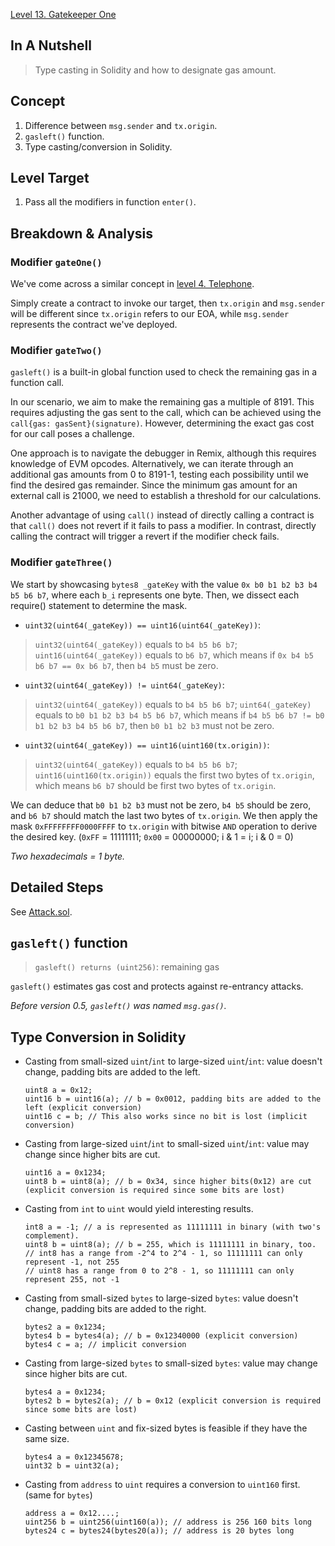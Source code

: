 [Level 13. Gatekeeper One](https://ethernaut.openzeppelin.com/level/0xb5858B8EDE0030e46C0Ac1aaAedea8Fb71EF423C)

## In A Nutshell

> Type casting in Solidity and how to designate gas amount.

## Concept

1. Difference between `msg.sender` and `tx.origin`.
2. `gasleft()` function.
3. Type casting/conversion in Solidity.

## Level Target

1. Pass all the modifiers in function `enter()`.

## Breakdown & Analysis

### Modifier `gateOne()`
We've come across a similar concept in [level 4. Telephone](https://github.com/timou0911/Ethernaut_Writeup/blob/main/04.%20Telephone%20%E2%98%85%E2%98%86%E2%98%86%E2%98%86%E2%98%86/README.md).

Simply create a contract to invoke our target, then `tx.origin` and `msg.sender` will be different since `tx.origin` refers to our EOA, while `msg.sender` represents the contract we've deployed.

### Modifier `gateTwo()`
`gasleft()` is a built-in global function used to check the remaining gas in a function call.

In our scenario, we aim to make the remaining gas a multiple of 8191. This requires adjusting the gas sent to the call, which can be achieved using the `call{gas: gasSent}(signature)`. However, determining the exact gas cost for our call poses a challenge.

One approach is to navigate the debugger in Remix, although this requires knowledge of EVM opcodes. Alternatively, we can iterate through an additional gas amounts from 0 to 8191-1, testing each possibility until we find the desired gas remainder. Since the minimum gas amount for an external call is 21000, we need to establish a threshold for our calculations.

Another advantage of using `call()` instead of directly calling a contract is that `call()` does not revert if it fails to pass a modifier. In contrast, directly calling the contract will trigger a revert if the modifier check fails.

### Modifier `gateThree()`
We start by showcasing `bytes8 _gateKey` with the value `0x b0 b1 b2 b3 b4 b5 b6 b7`, where each `b_i` represents one byte. Then, we dissect each require() statement to determine the mask.

* `uint32(uint64(_gateKey)) == uint16(uint64(_gateKey))`:

>`uint32(uint64(_gateKey))` equals to `b4 b5 b6 b7`; `uint16(uint64(_gateKey))` equals to `b6 b7`, which means if `0x b4 b5 b6 b7 == 0x b6 b7`, then `b4 b5` must be zero.

* `uint32(uint64(_gateKey)) != uint64(_gateKey)`:

>`uint32(uint64(_gateKey))` equals to `b4 b5 b6 b7`; `uint64(_gateKey)` equals to `b0 b1 b2 b3 b4 b5 b6 b7`, which means if `b4 b5 b6 b7 != b0 b1 b2 b3 b4 b5 b6 b7`, then `b0 b1 b2 b3` must not be zero.

* `uint32(uint64(_gateKey)) == uint16(uint160(tx.origin))`:

>`uint32(uint64(_gateKey))` equals to `b4 b5 b6 b7`; `uint16(uint160(tx.origin))` equals the first two bytes of `tx.origin`, which means `b6 b7` should be first two bytes of `tx.origin`.

We can deduce that `b0 b1 b2 b3` must not be zero, `b4 b5` should be zero, and `b6 b7` should match the last two bytes of `tx.origin`. We then apply the mask `0xFFFFFFFF0000FFFF` to `tx.origin` with bitwise `AND` operation to derive the desired key. (`0xFF` = 11111111; `0x00` = 00000000; i & 1 = i; i & 0 = 0)

_Two hexadecimals = 1 byte._

## Detailed Steps

See [Attack.sol](https://github.com/timou0911/Ethernaut_Writeup/blob/main/13.%20Gatekeeper%20One%20%E2%98%85%E2%98%85%E2%98%85%E2%98%85%E2%98%86/Attack.sol).

## `gasleft()` function

> `gasleft() returns (uint256)`: remaining gas

`gasleft()` estimates gas cost and protects against re-entrancy attacks.

_Before version 0.5, `gasleft()` was named `msg.gas()`._

## Type Conversion in Solidity

* Casting from small-sized `uint`/`int` to large-sized `uint`/`int`: value doesn't change, padding bits are added to the left.

     ```Solidity
     uint8 a = 0x12;
     uint16 b = uint16(a); // b = 0x0012, padding bits are added to the left (explicit conversion)
     uint16 c = b; // This also works since no bit is lost (implicit conversion)
     ```
      
* Casting from large-sized `uint`/`int` to small-sized `uint`/`int`: value may change since higher bits are cut.

     ```Solidity
     uint16 a = 0x1234;
     uint8 b = uint8(a); // b = 0x34, since higher bits(0x12) are cut (explicit conversion is required since some bits are lost)
     ```
* Casting from `int` to `uint` would yield interesting results.

    ```Solidity
    int8 a = -1; // a is represented as 11111111 in binary (with two's complement).
    uint8 b = uint8(a); // b = 255, which is 11111111 in binary, too.
    // int8 has a range from -2^4 to 2^4 - 1, so 11111111 can only represent -1, not 255
    // uint8 has a range from 0 to 2^8 - 1, so 11111111 can only represent 255, not -1
    ```
  
* Casting from small-sized `bytes` to large-sized `bytes`: value doesn't change, padding bits are added to the right.

     ```Solidity
     bytes2 a = 0x1234;
     bytes4 b = bytes4(a); // b = 0x12340000 (explicit conversion)
     bytes4 c = a; // implicit conversion
     ```

* Casting from large-sized `bytes` to small-sized `bytes`: value may change since higher bits are cut.
  
    ```Solidity
    bytes4 a = 0x1234;
    bytes2 b = bytes2(a); // b = 0x12 (explicit conversion is required since some bits are lost)
    ```

* Casting between `uint` and fix-sized bytes is feasible if they have the same size.

    ```Solidity
    bytes4 a = 0x12345678;
    uint32 b = uint32(a);
    ```

* Casting from `address` to `uint` requires a conversion to `uint160` first. (same for `bytes`)

    ```Solidity
    address a = 0x12....;
    uint256 b = uint256(uint160(a)); // address is 256 160 bits long
    bytes24 c = bytes24(bytes20(a)); // address is 20 bytes long
    ```

